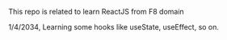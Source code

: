 This repo is related to learn ReactJS from F8 domain

1/4/2034, Learning some hooks like useState, useEffect, so on.
